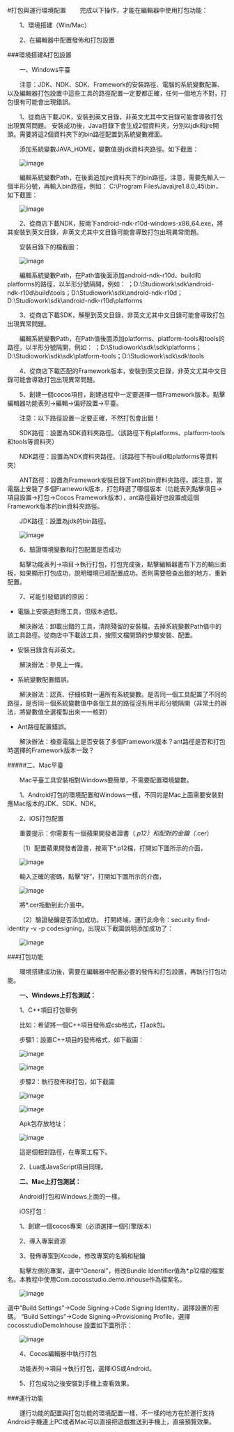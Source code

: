 #打包與運行環境配置
&emsp;&emsp;完成以下操作，才能在編輯器中使用打包功能：

&emsp;&emsp;1、環境搭建（Win/Mac）

&emsp;&emsp;2、在編輯器中配置發佈和打包設置

###環境搭建&打包設置

&emsp;&emsp;一、Windows平臺

&emsp;&emsp;注意：JDK、NDK、SDK、Framework的安裝路徑、電腦的系統變數配置、以及編輯器打包設置中這些工具的路徑配置一定要都正確，任何一個地方不對，打包很有可能會出現錯誤。

&emsp;&emsp;1、從商店下載JDK，安裝到英文目錄，非英文尤其中文目錄可能會導致打包出現異常問題。
安裝成功後，Java目錄下會生成2個資料夾，分別以jdk和jre開頭。需要將這2個資料夾下的bin路徑配置到系統變數裡面。

&emsp;&emsp;添加系統變數JAVA_HOME，變數值是jdk資料夾路徑。如下截圖：

&emsp;&emsp;![image](res_tw/image0001.png)
 
&emsp;&emsp;編輯系統變數Path，在後面追加jre資料夾下的bin路徑，注意，需要先輸入一個半形分號，再輸入bin路徑，例如： C:\Program Files\Java\jre1.8.0_45\bin，如下截圖：

&emsp;&emsp;![image](res_tw/image0002.png)

&emsp;&emsp;2、從商店下載NDK，按兩下android-ndk-r10d-windows-x86_64.exe，將其安裝到英文目錄，非英文尤其中文目錄可能會導致打包出現異常問題。

&emsp;&emsp;安裝目錄下的檔截圖：

&emsp;&emsp;![image](res_tw/image0003.png)

&emsp;&emsp;編輯系統變數Path，在Path值後面添加android-ndk-r10d、build和platforms的路徑，以半形分號隔開，例如：
；D:\Studiowork\sdk\android-ndk-r10d\build\tools；D:\Studiowork\sdk\android-ndk-r10d；D:\Studiowork\sdk\android-ndk-r10d\platforms

&emsp;&emsp;3、從商店下載SDK，解壓到英文目錄，非英文尤其中文目錄可能會導致打包出現異常問題。

&emsp;&emsp;編輯系統變數Path，在Path值後面添加platforms、platform-tools和tools的路徑，以半形分號隔開，例如：
；D:\Studiowork\sdk\sdk\platforms；D:\Studiowork\sdk\sdk\platform-tools；D:\Studiowork\sdk\sdk\tools

&emsp;&emsp;4、從商店下載匹配的Framework版本，安裝到英文目錄，非英文尤其中文目錄可能會導致打包出現異常問題。

&emsp;&emsp;5、創建一個cocos項目，創建過程中一定要選擇一個Framework版本。點擊編輯器功能表列->編輯->偏好設置->平臺。

&emsp;&emsp;注意：以下路徑設置一定要正確，不然打包會出錯！

&emsp;&emsp;SDK路徑：設置為SDK資料夾路徑。（該路徑下有platforms、platform-tools和tools等資料夾）

&emsp;&emsp;NDK路徑：設置為NDK資料夾路徑。（該路徑下有build和platforms等資料夾）

&emsp;&emsp;ANT路徑：設置為Framework安裝目錄下ant的bin資料夾路徑。請注意，當電腦上安裝了多個Framework版本，打包時選了哪個版本（功能表列點擊項目->項目設置->打包->Cocos Framework版本），ant路徑最好也設置成這個Framework版本的bin資料夾路徑。

&emsp;&emsp;JDK路徑：設置為jdk的bin路徑。

&emsp;&emsp;![image](res_tw/image0004.png)
 
&emsp;&emsp;6、驗證環境變數和打包配置是否成功

&emsp;&emsp;點擊功能表列->項目->執行打包，打包完成後，點擊編輯器畫布下方的輸出面板，如果顯示打包成功，說明環境已經配置成功。否則需要檢查出錯的地方，重新配置。

&emsp;&emsp;7、可能引發錯誤的原因： 

- 電腦上安裝過對應工具，但版本過低。

&emsp;&emsp;解決辦法：卸載出錯的工具，清除殘留的安裝檔。去掉系統變數Path值中的該工具路徑。從商店中下載該工具，按照文檔開頭的步驟安裝、配置。

- 安裝目錄含有非英文。

&emsp;&emsp;解決辦法：參見上一條。

- 系統變數配置錯誤。

&emsp;&emsp;解決辦法：認真、仔細核對一遍所有系統變數。是否同一個工具配置了不同的路徑，是否同一個系統變數值中各個工具的路徑沒有用半形分號隔開（非常土的辦法，將變數值全選複製出來一一核對）

- Ant路徑配置錯誤。

&emsp;&emsp;解決辦法：檢查電腦上是否安裝了多個Framework版本？ant路徑是否和打包時選擇的Framework版本一致？ 

#####二、Mac平臺

&emsp;&emsp;Mac平臺工具安裝相對Windows要簡單，不需要配置環境變數。

&emsp;&emsp;1、Android打包的環境配置和Windows一樣，不同的是Mac上面需要安裝對應Mac版本的JDK、SDK、NDK。

&emsp;&emsp;2、iOS打包配置

&emsp;&emsp;重要提示：你需要有一個蘋果開發者證書（*.p12）和配對的金鑰（*.cer）

&emsp;&emsp;（1）配置蘋果開發者證書，按兩下*.p12檔，打開如下圖所示的介面，

&emsp;&emsp;![image](res_tw/image0005.png)

&emsp;&emsp;輸入正確的密碼，點擊“好”，打開如下圖所示的介面，

&emsp;&emsp;![image](res_tw/image0006.png)

&emsp;&emsp;將*.cer拖動到此介面中。

&emsp;&emsp;（2）驗證秘鑰是否添加成功。
打開終端，運行此命令：security find-identity -v -p codesigning，出現以下截圖說明添加成功了：

&emsp;&emsp;![image](res_tw/image0007.png)

###打包功能

&emsp;&emsp;環境搭建成功後，需要在編輯器中配置必要的發佈和打包設置，再執行打包功能。

&emsp;&emsp;**一、Windows上打包測試：**

&emsp;&emsp;1、C++項目打包舉例

&emsp;&emsp;比如：希望將一個C++項目發佈成csb格式，打apk包。

&emsp;&emsp;步驟1：設置C++項目的發佈格式，如下截圖：
 
&emsp;&emsp;![image](res_tw/image0008.png)

&emsp;&emsp;![image](res_tw/image0009.png) 

&emsp;&emsp;步驟2：執行發佈和打包，如下截圖
 
&emsp;&emsp;![image](res_tw/image0010.png) 

&emsp;&emsp;![image](res_tw/image0011.png)  

&emsp;&emsp;Apk包存放地址：

&emsp;&emsp;![image](res_tw/image0012.png)  

&emsp;&emsp;這是個相對路徑，在專案工程下。

&emsp;&emsp;2、Lua或JavaScript項目同理。

&emsp;&emsp;**二、Mac上打包測試：**

&emsp;&emsp;Android打包和Windows上面的一樣。

&emsp;&emsp;iOS打包：

&emsp;&emsp;1、創建一個cocos專案（必須選擇一個引擎版本）

&emsp;&emsp;2、導入專案資源

&emsp;&emsp;3、發佈專案到Xcode，修改專案的名稱和秘鑰

&emsp;&emsp;點擊左側的專案，選中“General”，修改Bundle Identifier值為*.p12檔的檔案名。本教程中使用Com.cocosstudio.demo.inhouse作為檔案名。

&emsp;&emsp;![image](res_tw/image0013.png) 

選中“Build Settings”->Code Signing->Code Signing Identity，選擇設置的密碼。
“Build Settings”->Code Signing->Provisioning Profile，選擇cocosstudioDemoInhouse
設置如下圖所示：

&emsp;&emsp;![image](res_tw/image0014.png) 

&emsp;&emsp;4、Cocos編輯器中執行打包

&emsp;&emsp;功能表列->項目->執行打包，選擇iOS或Android。

&emsp;&emsp;5、打包成功之後安裝到手機上查看效果。


###運行功能

&emsp;&emsp;運行功能的配置與打包功能的環境配置一樣，不一樣的地方在於運行支持Android手機連上PC或者Mac可以直接把遊戲推送到手機上，直接預覽效果。
